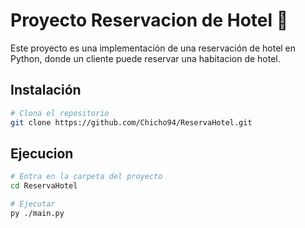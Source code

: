 # Proyecto Reservacion de Hotel 🏨

Este proyecto es una implementación de una reservación de hotel en Python, donde un cliente puede reservar una habitacion de hotel.

## Instalación

```bash
# Clona el repositorio
git clone https://github.com/Chicho94/ReservaHotel.git
```

## Ejecucion

```bash
# Entra en la carpeta del proyecto
cd ReservaHotel

# Ejecutar
py ./main.py
```
